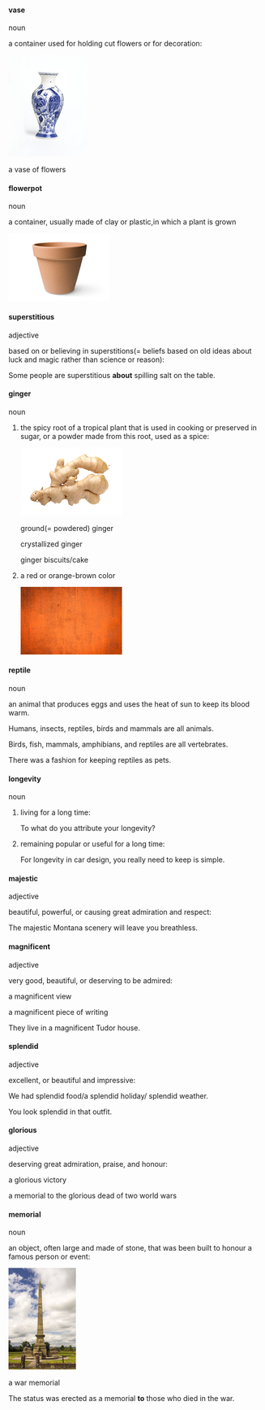 #### vase
noun

a container used for holding cut flowers or for decoration:

![](vase_noun_002_39902.jpg)

a vase of flowers

#### flowerpot
noun

a container, usually made of clay or plastic,in which a plant is grown

![](./flower_noun_002_14407.jpg)

#### superstitious
adjective

based on or believing in superstitions(= beliefs based on old ideas about luck and magic rather than science or reason):

Some people are superstitious **about** spilling salt on the table.

#### ginger
noun

1. the spicy root of a tropical plant that is used in cooking or preserved in sugar, or a powder made from this root, used as a spice:

   ![](./ginger_noun_002_15826.jpg)

   ground(= powdered) ginger

   crystallized ginger

   ginger biscuits/cake

2. a red or orange-brown color
   
   ![](./ginger_noun_004_1369.jpg)

#### reptile
noun

an animal that produces eggs and uses the heat of sun to keep its blood warm.

Humans, insects, reptiles, birds and mammals are all animals.

Birds, fish, mammals, amphibians, and reptiles are all vertebrates.

There was a fashion for keeping reptiles as pets.

#### longevity
noun

1. living for a long time:

   To what do you attribute your longevity?

2. remaining popular or useful for a long time:
   
   For longevity in car design, you really need to keep is simple.

#### majestic
adjective

beautiful, powerful, or causing great admiration and respect:

The majestic Montana scenery will leave you breathless.

#### magnificent
adjective

very good, beautiful, or deserving to be admired:

a magnificent view

a magnificent piece of writing

They live in a magnificent Tudor house.

#### splendid
adjective

excellent, or beautiful and impressive:

We had splendid food/a splendid holiday/ splendid weather.

You look splendid in that outfit.

#### glorious
adjective

deserving great admiration, praise, and honour:

a glorious victory

a memorial to the glorious dead of two world wars

#### memorial
noun

an object, often large and made of stone, that was been built to honour a famous person or event:

![](./memori_noun_002_22929.jpg)

a war memorial

The status was erected as a memorial **to** those who died in the war.



